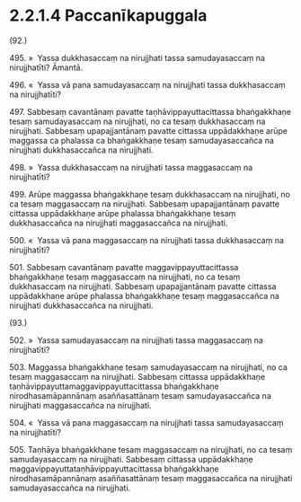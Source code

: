 

# 2.2.1.4 Paccanīkapuggala





(92.)

495\. »  Yassa dukkhasaccaṃ na nirujjhati tassa samudayasaccaṃ na nirujjhatīti? Āmantā.

496\. «  Yassa vā pana samudayasaccaṃ na nirujjhati tassa dukkhasaccaṃ na nirujjhatīti?

497\. Sabbesaṃ cavantānaṃ pavatte taṇhāvippayuttacittassa bhaṅgakkhaṇe tesaṃ samudayasaccaṃ na nirujjhati, no ca tesaṃ dukkhasaccaṃ na nirujjhati. Sabbesaṃ upapajjantānaṃ pavatte cittassa uppādakkhaṇe arūpe maggassa ca phalassa ca bhaṅgakkhaṇe tesaṃ samudayasaccañca na nirujjhati dukkhasaccañca na nirujjhati.

498\. »  Yassa dukkhasaccaṃ na nirujjhati tassa maggasaccaṃ na nirujjhatīti?

499\. Arūpe maggassa bhaṅgakkhaṇe tesaṃ dukkhasaccaṃ na nirujjhati, no ca tesaṃ maggasaccaṃ na nirujjhati. Sabbesaṃ upapajjantānaṃ pavatte cittassa uppādakkhaṇe arūpe phalassa bhaṅgakkhaṇe tesaṃ dukkhasaccañca na nirujjhati maggasaccañca na nirujjhati.

500\. «  Yassa vā pana maggasaccaṃ na nirujjhati tassa dukkhasaccaṃ na nirujjhatīti?

501\. Sabbesaṃ cavantānaṃ pavatte maggavippayuttacittassa bhaṅgakkhaṇe tesaṃ maggasaccaṃ na nirujjhati, no ca tesaṃ dukkhasaccaṃ na nirujjhati. Sabbesaṃ upapajjantānaṃ pavatte cittassa uppādakkhaṇe arūpe phalassa bhaṅgakkhaṇe tesaṃ maggasaccañca na nirujjhati dukkhasaccañca na nirujjhati.

(93.)

502\. »  Yassa samudayasaccaṃ na nirujjhati tassa maggasaccaṃ na nirujjhatīti?

503\. Maggassa bhaṅgakkhaṇe tesaṃ samudayasaccaṃ na nirujjhati, no ca tesaṃ maggasaccaṃ na nirujjhati. Sabbesaṃ cittassa uppādakkhaṇe taṇhāvippayuttamaggavippayuttacittassa bhaṅgakkhaṇe nirodhasamāpannānaṃ asaññasattānaṃ tesaṃ samudayasaccañca na nirujjhati maggasaccañca na nirujjhati.

504\. «  Yassa vā pana maggasaccaṃ na nirujjhati tassa samudayasaccaṃ na nirujjhatīti?

505\. Taṇhāya bhaṅgakkhaṇe tesaṃ maggasaccaṃ na nirujjhati, no ca tesaṃ samudayasaccaṃ na nirujjhati. Sabbesaṃ cittassa uppādakkhaṇe maggavippayuttataṇhāvippayuttacittassa bhaṅgakkhaṇe nirodhasamāpannānaṃ asaññasattānaṃ tesaṃ maggasaccañca na nirujjhati samudayasaccañca na nirujjhati.




